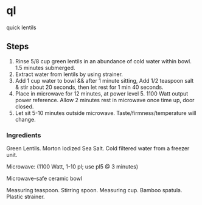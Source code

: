 # ql
quick lentils


## Steps
1. Rinse 5/8 cup green lentils in an abundance of cold water within bowl. 1.5 minutes submerged.
2. Extract water from lentils by using strainer. 
3. Add 1 cup water to bowl && after 1 minute sitting, Add 1/2 teaspoon salt & stir about 20 seconds, then let rest for 1 min 40 seconds.
4. Place in microwave for 12 minutes, at power level 5. 1100 Watt output power reference. Allow 2 minutes rest in microwave once time up, door closed.
5. Let sit 5-10 minutes outside microwave. Taste/firmness/temperature will change. 



### Ingredients 

Green Lentils. Morton Iodized Sea Salt. Cold filtered water from a freezer unit.

Microwave: (1100 Watt, 1-10 pl; use pl5 @ 3 minutes)

Microwave-safe ceramic bowl

Measuring teaspoon. Stirring spoon. Measuring cup. Bamboo spatula. Plastic strainer. 
